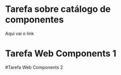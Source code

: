 # Tarefa sobre catálogo de componentes
Aqui vai o link

# Tarefa Web Components 1
<dcc-trigger label="Mundo P"
             action="noticia/mundo/politica"
             value="Mundo Política">
</dcc-trigger>

<dcc-trigger label="Brasil P"
             action="noticia/brasil/politica"
             value="Brasil Política">
</dcc-trigger>

<dcc-trigger label="Brasil E"
             action="noticia/brasil/esporte"
             value="Brasil Esporte">
</dcc-trigger>

<dcc-trigger label="Bahia E"
             action="noticia/bahia/esporte"
             value="Bahia Esporte">
</dcc-trigger>

<dcc-lively-talk duration="0s"
                 character="doctor"
                 speech="I heard about a ">
  <subscribe-dcc topic="noticia/+/politica"></subscribe-dcc>
</dcc-lively-talk>

<dcc-lively-talk duration="0s"
                 character="nurse"
                 speech="I heard about a ">
  <subscribe-dcc topic="noticia/brasil/+"></subscribe-dcc>
</dcc-lively-talk>

<dcc-lively-talk duration="0s"
                 character="patient"
                 speech="I heard about a ">
  <subscribe-dcc topic="noticia/#"></subscribe-dcc>
</dcc-lively-talk>

#Tarefa Web Components 2
<dcc-trigger label="Next Item" action="next/rss">
</dcc-trigger>

<dcc-rss publish="rss/science" source="https://www.wired.com/category/science/feed">
  <subscribe-dcc topic="next/rss" role="step"></subscribe-dcc>
</dcc-rss>

<dcc-rss publish="rss/design" source="https://www.wired.com/category/design/feed">
  <subscribe-dcc topic="next/rss" role="step"></subscribe-dcc>
</dcc-rss>

<dcc-aggregator publish="aggregate/science" quantity="3">
  <subscribe-dcc topic="rss/science"></subscribe-dcc>
</dcc-aggregator>

<dcc-lively-talk id="doctor"
                 duration="0s"
                 character="doctor"
                 speech="News ">
  <subscribe-dcc topic="aggregate/science"></subscribe-dcc>
</dcc-lively-talk>

<dcc-lively-talk id="nurse"
                 duration="0s"
                 character="nurse"
                 speech="News ">
  <subscribe-dcc topic="rss/science"></subscribe-dcc>
</dcc-lively-talk>

<dcc-lively-talk id="patient"
                 duration="0s"
                 character="patient"
                 speech="News ">
  <subscribe-dcc topic="rss/design"></subscribe-dcc>
</dcc-lively-talk>
